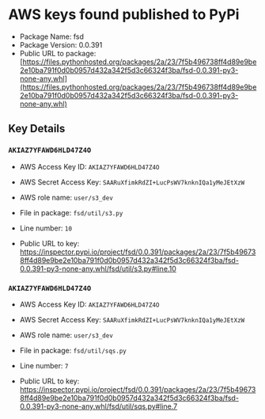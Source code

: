 # AWS keys found published to PyPi

* Package Name: fsd
* Package Version: 0.0.391
* Public URL to package: [https://files.pythonhosted.org/packages/2a/23/7f5b496738ff4d89e9be2e10ba791f0d0b0957d432a342f5d3c66324f3ba/fsd-0.0.391-py3-none-any.whl](https://files.pythonhosted.org/packages/2a/23/7f5b496738ff4d89e9be2e10ba791f0d0b0957d432a342f5d3c66324f3ba/fsd-0.0.391-py3-none-any.whl)

## Key Details

### `AKIAZ7YFAWD6HLD47Z4O`

* AWS Access Key ID: `AKIAZ7YFAWD6HLD47Z4O`
* AWS Secret Access Key: `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` 
* AWS role name: `user/s3_dev`
* File in package: `fsd/util/s3.py`
* Line number: `10`

* Public URL to key: https://inspector.pypi.io/project/fsd/0.0.391/packages/2a/23/7f5b496738ff4d89e9be2e10ba791f0d0b0957d432a342f5d3c66324f3ba/fsd-0.0.391-py3-none-any.whl/fsd/util/s3.py#line.10



### `AKIAZ7YFAWD6HLD47Z4O`

* AWS Access Key ID: `AKIAZ7YFAWD6HLD47Z4O`
* AWS Secret Access Key: `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` 
* AWS role name: `user/s3_dev`
* File in package: `fsd/util/sqs.py`
* Line number: `7`

* Public URL to key: https://inspector.pypi.io/project/fsd/0.0.391/packages/2a/23/7f5b496738ff4d89e9be2e10ba791f0d0b0957d432a342f5d3c66324f3ba/fsd-0.0.391-py3-none-any.whl/fsd/util/sqs.py#line.7


